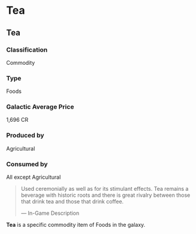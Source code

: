 # Tea
## Tea

		

### Classification

Commodity

### Type

Foods

### Galactic Average Price

1,696 CR

### Produced by

Agricultural

### Consumed by

All except Agricultural

> 
> 
> Used ceremonially as well as for its stimulant effects. Tea remains a beverage with historic roots and there is great rivalry between those that drink tea and those that drink coffee.
> 
> 
> — In-Game Description
> 

**Tea** is a specific commodity item of Foods in the galaxy.